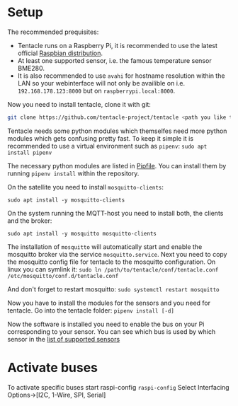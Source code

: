 # Setup
The recommended prequisites:
* Tentacle runs on a Raspberry Pi, it is recommended to use the latest official [Raspbian distribution](https://www.raspberrypi.org/downloads/raspbian/).
* At least one supported sensor, i.e. the famous temperature sensor BME280.
* It is also recommended to use `avahi` for hostname resolution within the LAN so your webinterface will not only be availible on i.e. `192.168.178.123:8000` but on `raspberrypi.local:8000`.

Now you need to install tentacle, clone it with git:
```bash
git clone https://github.com/tentacle-project/tentacle <path you like to clone it to>
```
Tentacle needs some python modules which themselfes need more python modules which gets confusing pretty fast. To keep it simple it is recommended to use a virtual environment such as `pipenv`: `sudo apt install pipenv`

The necessary python modules are listed in <a href="https://github.com/tentacle-project/tentacle/src/branch/master/Pipfile" target="_blank">Pipfile</a>. You can install them by running `pipenv install` within the repository.

On the satellite you need to install `mosquitto-clients`:
```
sudo apt install -y mosquitto-clients
```

On the system running the MQTT-host you need to install both, the clients and the broker:
```
sudo apt install -y mosquitto mosquitto-clients
```
The installation of `mosquitto` will automatically start and enable the mosquitto broker via the service `mosquitto.service`. Next you need to copy the mosquitto config file for tentacle to the mosquitto configuration. On linux you can symlink it: `sudo ln /path/to/tentacle/conf/tentacle.conf /etc/mosquitto/conf.d/tentacle.conf`

And don't forget to restart mosquitto: `sudo systemctl restart mosquitto`

Now you have to install the modules for the sensors and you need for tentacle.
Go into the tentacle folder:
`pipenv install [-d]`

Now the software is installed you need to enable the bus on your Pi corresponding to your sensor. You can see which bus is used by which sensor in the [list of supported sensors](sensors.md)

# Activate buses
To activate specific buses start raspi-config
`raspi-config`
Select Interfacing Options->[I2C, 1-Wire, SPI, Serial]
